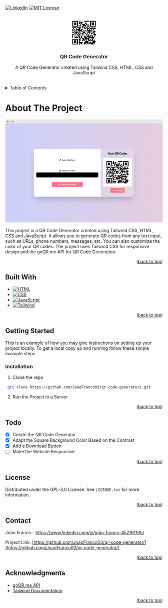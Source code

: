 <!-- Improved compatibility of back to top link: See: https://github.com/othneildrew/Best-README-Template/pull/73 -->
<a name="readme-top"></a>
<!--
*** Thanks for checking out the Best-README-Template. If you have a suggestion
*** that would make this better, please fork the repo and create a pull request
*** or simply open an issue with the tag "enhancement".
*** Don't forget to give the project a star!
*** Thanks again! Now go create something AMAZING! :D
-->



<!-- PROJECT SHIELDS -->
<!--
*** I'm using markdown "reference style" links for readability.
*** Reference links are enclosed in brackets [ ] instead of parentheses ( ).
*** See the bottom of this document for the declaration of the reference variables
*** for contributors-url, forks-url, etc. This is an optional, concise syntax you may use.
*** https://www.markdownguide.org/basic-syntax/#reference-style-links
-->
[![LinkedIn][linkedin-shield]][linkedin-url]
[![MIT License][license-shield]][license-url]




<!-- PROJECT LOGO -->
<br />
<div align="center">
  <a href="https://github.com/JoaoFranco03/EcoRede">
    <img src="assets/qrcode.png" alt="Logo" width="80" height="80">
  </a>

  <h3 align="center">QR Code Generator</h3>

  <p align="center">
    A QR Code Generator created using Tailwind CSS, HTML, CSS and JavaScript
    <br />
    <br />
  </p>
</div>



<!-- TABLE OF CONTENTS -->
<details>
  <summary>Table of Contents</summary>
  <ol>
    <li>
      <a href="#about-the-project">About The Project</a>
      <ul>
        <li><a href="#built-with">Built With</a></li>
      </ul>
    </li>
    <li>
      <a href="#getting-started">Getting Started</a>
      <ul>
        <li><a href="#prerequisites">Prerequisites</a></li>
        <li><a href="#installation">Installation</a></li>
      </ul>
    </li>
    <li><a href="#usage">Usage</a></li>
    <li><a href="#roadmap">Roadmap</a></li>
    <li><a href="#contributing">Contributing</a></li>
    <li><a href="#license">License</a></li>
    <li><a href="#contact">Contact</a></li>
    <li><a href="#acknowledgments">Acknowledgments</a></li>
  </ol>
</details>



<!-- ABOUT THE PROJECT -->
# About The Project

[![Product Name Screen Shot][product-screenshot]](https://github.com/JoaoFranco03/qr-code-generator)

This project is a QR Code Generator created using Tailwind CSS, HTML, CSS and JavaScript.
It allows you to generate QR codes from any text input, such as URLs, phone numbers, messages, etc.
You can also customize the color of your QR codes.
The project uses Tailwind CSS for responsive design and the goQR.me API for QR Code Generation.

<p align="right">(<a href="#readme-top">back to top</a>)</p>

## Built With

* [![HTML][HTML-badge]][HTML-url]
* [![CSS][CSS-badge]][CSS-url]
* [![JavaScript][JS-badge]][JS-url]
* [![Tailwind][Tailwind-badge]][Tailwind-url]

<p align="right">(<a href="#readme-top">back to top</a>)</p>


<!-- GETTING STARTED -->
## Getting Started

This is an example of how you may give instructions on setting up your project locally.
To get a local copy up and running follow these simple example steps.

### Installation

1. Clone the repo

  ```sh
   git clone https://github.com/JoaoFranco03/qr-code-generator/.git
   ```
 2. Run the Project in a Server

<p align="right">(<a href="#readme-top">back to top</a>)</p>


## Todo

- [x] Create the QR Code Generator
- [x] Adapt the Square Background Color Based on the Contrast
- [x] Add a Download Button
- [ ] Make the Website Responsive

<p align="right">(<a href="#readme-top">back to top</a>)</p>

<!-- LICENSE -->
## License

Distributed under the GPL-3.0 License. See `LICENSE.txt` for more information.

<p align="right">(<a href="#readme-top">back to top</a>)</p>



<!-- CONTACT -->
## Contact

João Franco - https://www.linkedin.com/in/joão-franco-452161195/

Project Link: [https://github.com/JoaoFranco03/qr-code-generator/](https://github.com/JoaoFranco03/qr-code-generator/)

<p align="right">(<a href="#readme-top">back to top</a>)</p>



<!-- ACKNOWLEDGMENTS -->
## Acknowledgments

* [goQR.me API](https://goqr.me/api/)
* [Tailwind Documentation](https://tailwindcss.com/docs/installation)

<p align="right">(<a href="#readme-top">back to top</a>)</p>



<!-- MARKDOWN LINKS & IMAGES -->
<!-- https://www.markdownguide.org/basic-syntax/#reference-style-links -->
[contributors-shield]: https://img.shields.io/github/contributors/othneildrew/Best-README-Template.svg?style=for-the-badge
[contributors-url]: https://github.com/othneildrew/Best-README-Template/graphs/contributors
[forks-shield]: https://img.shields.io/github/forks/othneildrew/Best-README-Template.svg?style=for-the-badge
[forks-url]: https://github.com/othneildrew/Best-README-Template/network/members
[stars-shield]: https://img.shields.io/github/stars/othneildrew/Best-README-Template.svg?style=for-the-badge
[stars-url]: https://github.com/othneildrew/Best-README-Template/stargazers
[issues-shield]: https://img.shields.io/github/issues/othneildrew/Best-README-Template.svg?style=for-the-badge
[issues-url]: https://github.com/othneildrew/Best-README-Template/issues
[Tailwind-badge]: https://img.shields.io/badge/Tailwind_CSS-62BAF3?style=for-the-badge&logo=tailwind-css&logoColor=white
[Tailwind-url]: https://tailwindcss.com
[HTML-badge]: https://img.shields.io/badge/HTML-239120?style=for-the-badge&logo=html5&logoColor=white
[HTML-url]: https://developer.mozilla.org/en-US/docs/Web/HTML
[CSS-badge]: https://img.shields.io/badge/CSS-239120?&style=for-the-badge&logo=css3&logoColor=white
[CSS-url]: https://developer.mozilla.org/en-US/docs/Web/CSS
[JS-badge]: https://img.shields.io/badge/JavaScript-F7DF1E?style=for-the-badge&logo=javascript&logoColor=black
[JS-url]: https://developer.mozilla.org/en-US/docs/Web/JavaScript
[license-shield]: https://img.shields.io/github/license/JoaoFranco03/qr-code-generator.svg?style=for-the-badge
[license-url]: https://github.com/JoaoFranco03/qr-code-generator/blob/main/LICENSE
[linkedin-shield]: https://img.shields.io/badge/-LinkedIn-black.svg?style=for-the-badge&logo=linkedin&colorB=555
[linkedin-url]: https://www.linkedin.com/in/joão-franco-452161195/
[product-screenshot]: assets/mockup.png

